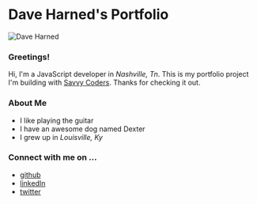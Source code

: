 # Dave Harned's Portfolio

![Dave Harned](https://pbs.twimg.com/profile_images/629006949363769344/Oy-y6Si6_400x400.png)

### Greetings!

Hi, I'm a JavaScript developer in *Nashville, Tn*.  This is my portfolio project I'm building with [Savvy Coders](https://savvycoders.com/). Thanks for checking it out.

### About Me

- I like playing the guitar
- I have an awesome dog named Dexter
- I grew up in *Louisville, Ky*

### Connect with me on ...

- [github](https://github.com/davi3blu3)
- [linkedIn](https://www.linkedin.com/in/daveharned/)
- [twitter](https://twitter.com/davi3blu3)
